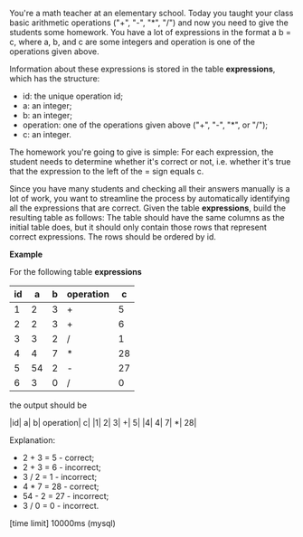 You're a math teacher at an elementary school. Today you taught your class basic arithmetic operations ("+", "-", "*", "/") and now you need to give the students some homework. You have a lot of expressions in the format a <operation> b = c, where a, b, and c are some integers and operation is one of the operations given above.

Information about these expressions is stored in the table __expressions__, which has the structure:

* id: the unique operation id;
* a: an integer;
* b: an integer;
* operation: one of the operations given above ("+", "-", "*", or "/");
* c: an integer.

The homework you're going to give is simple: For each expression, the student needs to determine whether it's correct or not, i.e. whether it's true that the expression to the left of the = sign equals c.

Since you have many students and checking all their answers manually is a lot of work, you want to streamline the process by automatically identifying all the expressions that are correct. Given the table __expressions__, build the resulting table as follows: The table should have the same columns as the initial table does, but it should only contain those rows that represent correct expressions. The rows should be ordered by id.

__Example__

For the following table __expressions__

|id|	a|	b|	operation|	c|
|---|---|---|---|---|
|1|	2|	3|	+|	5|
|2|	2|	3|	+|	6|
|3|	3|	2|	/|	1|
|4|	4|	7|	*|	28|
|5|	54|	2|	-|	27|
|6|	3|	0|	/|	0|

the output should be

|id|	a|	b|	operation|	c|
|1|	2|	3|	+|	5|
|4|	4|	7|	*|	28|

Explanation:

* 2 + 3 = 5 - correct;
* 2 + 3 = 6 - incorrect;
* 3 / 2 = 1 - incorrect;
* 4 * 7 = 28 - correct;
* 54 - 2 = 27 - incorrect;
* 3 / 0 = 0 - incorrect.

[time limit] 10000ms (mysql)
